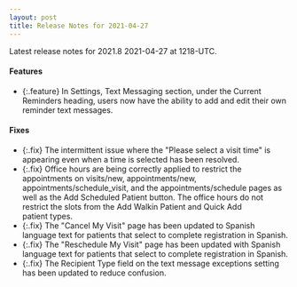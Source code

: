 ```yaml
---
layout: post
title: Release Notes for 2021-04-27
---
```


Latest release notes for 2021.8 2021-04-27 at 1218-UTC.

<div class='features' markdown='1'>

#### Features

- {:.feature} In Settings, Text Messaging section, under the Current Reminders heading, users now have the ability to add and edit their own reminder text messages.

</div>

<div class='fixes' markdown='1'>

#### Fixes

- {:.fix} The intermittent issue where the "Please select a visit time" is appearing even when a time is selected has been resolved.
- {:.fix} Office hours are being correctly applied to restrict the appointments on visits/new, appointments/new, appointments/schedule_visit, and the appointments/schedule pages as well as the Add Scheduled Patient button. The office hours do not restrict the slots from the Add Walkin Patient and Quick Add patient types.
- {:.fix} The "Cancel My Visit" page has been updated to Spanish language text for patients that select to complete registration in Spanish.
- {:.fix} The "Reschedule My Visit" page has been updated with Spanish language text for patients that select to complete registration in Spanish.
- {:.fix} The Recipient Type field on the text message exceptions setting has been updated to reduce confusion.

</div>
